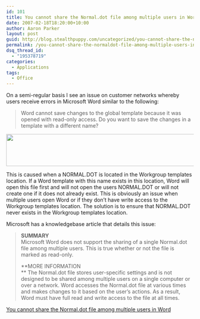 ```yaml
---
id: 101
title: You cannot share the Normal.dot file among multiple users in Word
date: 2007-02-18T18:20:00+10:00
author: Aaron Parker
layout: post
guid: http://blog.stealthpuppy.com/uncategorized/you-cannot-share-the-normaldot-file-among-multiple-users-in-word
permalink: /you-cannot-share-the-normaldot-file-among-multiple-users-in-word/
dsq_thread_id:
  - "195378719"
categories:
  - Applications
tags:
  - Office
---
```

On a semi-regular basis I see an issue on customer networks whereby users receive errors in Microsoft Word similar to the following:

> Word cannot save changes to the global template because it was opened with read-only access. Do you want to save the changes in a template with a different name?

<img style="border: 0px initial initial;" src="http://stealthpuppy.com/wp-content/uploads/2007/02/1000.14.925.WordError1.png" border="0" alt="" width="573" height="86" /> 

This is caused when a NORMAL.DOT is located in the Workgroup templates location. If a Word template with this name exists in this location, Word will open this file first and will not open the users NORMAL.DOT or will not create one if it does not already exist. This is obviously an issue when multiple users open Word or if they don&#8217;t have write access to the Workgroup templates location. The solution is to ensure that NORMAL.DOT never exists in the Workgroup templates location.

Microsoft has a knowledgebase article that details this issue:

> **SUMMARY**  
> Microsoft Word does not support the sharing of a single Normal.dot file among multiple users. This is true whether or not the file is marked as read-only.
> 
> **MORE INFORMATION  
>** The Normal.dot file stores user-specific settings and is not designed to be shared among multiple users on a single computer or over a network. Word accesses the Normal.dot file at various times and makes changes to it based on the user&#8217;s actions. As a result, Word must have full read and write access to the file at all times.

[You cannot share the Normal.dot file among multiple users in Word](http://support.microsoft.com/kb/811468/en-au)